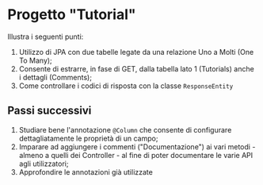# Progetto "Tutorial"

Illustra i seguenti punti:

1. Utilizzo di JPA con due tabelle legate da una relazione Uno a Molti (One To Many);
2. Consente di estrarre, in fase di GET, dalla tabella lato 1 (Tutorials) anche i dettagli 
   (Comments);
3. Come controllare i codici di risposta con la classe `ResponseEntity`

## Passi successivi 
1. Studiare bene l'annotazione `@Column` che consente di configurare dettagliatamente le 
   proprietà di un campo;
2. Imparare ad aggiungere i commenti ("Documentazione") ai vari metodi - almeno a quelli dei 
   Controller - al fine di poter documentare le varie API agli utilizzatori;
3. Approfondire le annotazioni già utilizzate

